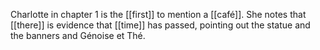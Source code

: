 Charlotte in chapter 1 is the [[first]] to mention a [[café]]. She notes that [[there]] is evidence that [[time]] has passed, pointing out the statue and the banners and Génoise et Thé.